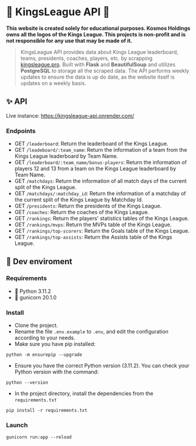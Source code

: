 # 👑 KingsLeague API 👑

**This website is created solely for educational purposes. Kosmos Holdings owns all the logos of the Kings League. This projects is non-profit and is not responsible for any use that may be made of it.**


> KingsLeague API provides data about Kings League leaderboard, teams, presidents, coaches, players, etc. by scrapping [kingsleague.pro](https://kingsleague.pro). 
> Built with **Flask** and **BeautifulSoup** and utilizes **PostgreSQL** to storage all the scraped data. The API performs weekly updates to ensure the data is up do date, as the website itself is updates on a weekly basis.

## ✨ API
Live instance: https://kingsleague-api.onrender.com/

### Endpoints
* GET `/leaderboard`: Return the leaderboard of the Kings League.
* GET `/leadeboard/:team_name`: Return the information of a team from the Kings League leaderboard by Team Name.
* GET `/leaderboard/:team_name/bonus-players`: Return the information of players 12 and 13 from a team on the Kings League leaderboard by Team Name.
* GET `/matchdays`: Return the information of all match days of the current split of the Kings League.
* GET `/matchdays/:matchday_id`: Return the information of a matchday of the current split of the Kings League by Matchday Id.
* GET `/presidents`: Return the presidents of the Kings League.
* GET `/coaches`: Return the coaches of the Kings League.
* GET `/rankings`: Return the players' statistics tables of the Kings League.
* GET `/rankings/mvps`: Return the MVPs table of the Kings League.
* GET `/rankings/top-scorers`: Return the Goals table of the Kings League.
* GET `/rankings/top-assists`: Return the Assists table of the Kings League.


## 💽 Dev enviroment

### Requirements
* 🐍 Python 3.11.2
* 🦄 gunicorn 20.1.0

### Install

* Clone the project.
* Rename the file `.env.example` to `.env`, and edit the configuration according to your needs.
* Make sure you have pip installed:

```
python -m ensurepip --upgrade
```
* Ensure you have the correct Python version (3.11.2). You can check your Python version with the command:

```
python --version
```
* In the project directory, install the dependencies from the `requirements.txt`
```
pip install -r requirements.txt
```

### Launch
```
gunicorn run:app --reload
```
